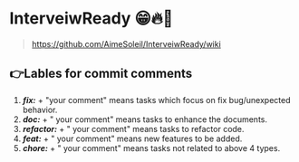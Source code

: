 # InterveiwReady 😁🔥🤑

> <https://github.com/AimeSoleil/InterveiwReady/wiki>

## 👉Lables for commit comments
1. **_fix:_** + "your comment" means tasks which focus on fix bug/unexpected behavior.
2. **_doc:_** + " your comment" means tasks to enhance the documents.
3. **_refactor:_** + " your comment" means tasks to refactor code.
4. **_feat:_** + " your comment" means new features to be added.
5. **_chore:_** + " your comment" means tasks not related to above 4 types.
